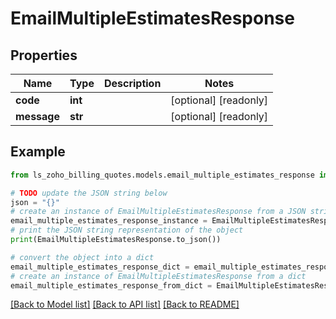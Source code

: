 # EmailMultipleEstimatesResponse


## Properties

Name | Type | Description | Notes
------------ | ------------- | ------------- | -------------
**code** | **int** |  | [optional] [readonly] 
**message** | **str** |  | [optional] [readonly] 

## Example

```python
from ls_zoho_billing_quotes.models.email_multiple_estimates_response import EmailMultipleEstimatesResponse

# TODO update the JSON string below
json = "{}"
# create an instance of EmailMultipleEstimatesResponse from a JSON string
email_multiple_estimates_response_instance = EmailMultipleEstimatesResponse.from_json(json)
# print the JSON string representation of the object
print(EmailMultipleEstimatesResponse.to_json())

# convert the object into a dict
email_multiple_estimates_response_dict = email_multiple_estimates_response_instance.to_dict()
# create an instance of EmailMultipleEstimatesResponse from a dict
email_multiple_estimates_response_from_dict = EmailMultipleEstimatesResponse.from_dict(email_multiple_estimates_response_dict)
```
[[Back to Model list]](../README.md#documentation-for-models) [[Back to API list]](../README.md#documentation-for-api-endpoints) [[Back to README]](../README.md)


